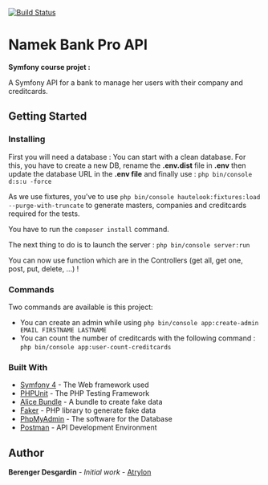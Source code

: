 [![Build
Status](https://travis-ci.org/Atrylon/NamekBankProApi.svg?branch=master)](https://travis-ci.org/Atrylon/NamekBankProApi)

# Namek Bank Pro API

**Symfony course projet :**

A Symfony API for a bank to manage her users with their company and creditcards.

## Getting Started

### Installing

First you will need a database :
You can start with a clean database. For this, you have to create a 
new DB, rename the **.env.dist** file in **.env** then update the database URL in the **.env file** and finally use : ``php bin/console d:s:u -force``

As we use fixtures, you've to use ```php bin/console hautelook:fixtures:load --purge-with-truncate``` to generate masters, companies
and creditcards required for the tests.


You have to run the ``composer install`` command.

The next thing to do is to launch the server : ``php bin/console server:run``

You can now use function which are in the Controllers (get all, get one, post, put, delete, ...) !

### Commands

Two commands are available is this project:
* You can create an admin while using ``php bin/console app:create-admin EMAIL FIRSTNAME LASTNAME``
* You can count the number of creditcards with the following command : ``php bin/console app:user-count-creditcards``

### Built With
* [Symfony 4](https://symfony.com/4) - The Web framework used
* [PHPUnit](https://phpunit.de/) - The PHP Testing Framework
* [Alice Bundle](https://github.com/nelmio/alice) - A bundle to create fake data
* [Faker](https://github.com/fzaninotto/Faker) - PHP library to generate fake data
* [PhpMyAdmin](https://www.phpmyadmin.net/) - The software for the Database
* [Postman](https://www.getpostman.com/) - API Development Environment

## Author
**Berenger Desgardin** - *Initial work* - [Atrylon](https://gihub.com/Atrylon)
